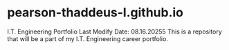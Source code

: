 # pearson-thaddeus-l.github.io
I.T. Engineering Portfolio
Last Modify Date: 08.16.20255
This is a repository that will be a part of my I.T. Engineering career portfolio.
